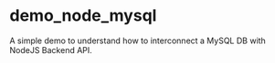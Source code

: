 # demo_node_mysql
A simple demo to understand how to interconnect a MySQL DB with NodeJS Backend API.
